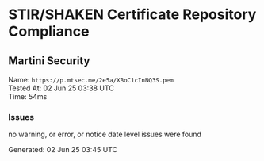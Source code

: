 # STIR/SHAKEN Certificate Repository Compliance

## Martini Security

Name: `https://p.mtsec.me/2e5a/XBoC1cInNQ3S.pem`\
Tested At: 02 Jun 25 03:38 UTC\
Time: 54ms

### Issues

no warning, or error, or notice date level issues were found

Generated: 02 Jun 25 03:45 UTC